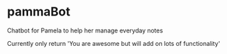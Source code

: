 # pammaBot
Chatbot for Pamela to help her manage everyday notes

Currently only return 'You are awesome but will add on lots of functionality'
